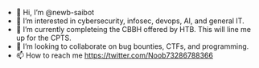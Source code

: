- 👋 Hi, I’m @newb-saibot
- 👀 I’m interested in cybersecurity, infosec, devops, AI, and general IT.
- 🌱 I’m currently completeing the CBBH offered by HTB. This will line me up for the CPTS.
- 💞️ I’m looking to collaborate on bug bounties, CTFs, and programming.
- 📫 How to reach me https://twitter.com/Noob73286788366

<!---
newb-saibot/newb-saibot is a ✨ special ✨ repository because its `README.md` (this file) appears on your GitHub profile.
You can click the Preview link to take a look at your changes.
--->
